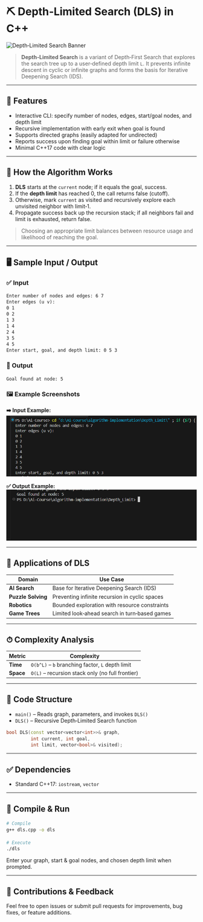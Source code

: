 # ⛏️ Depth‑Limited Search (DLS) in C++

![Depth‑Limited Search Banner](https://upload.wikimedia.org/wikipedia/commons/2/28/Depth-limited_search.svg)

> **Depth‑Limited Search** is a variant of Depth‑First Search that explores the search tree up to a user‑defined depth limit `L`. It prevents infinite descent in cyclic or infinite graphs and forms the basis for Iterative Deepening Search (IDS).

---

## 📌 Features

* Interactive CLI: specify number of nodes, edges, start/goal nodes, and depth limit
* Recursive implementation with early exit when goal is found
* Supports directed graphs (easily adapted for undirected)
* Reports success upon finding goal within limit or failure otherwise
* Minimal C++17 code with clear logic

---

## 🔧 How the Algorithm Works

1. **DLS** starts at the `current` node; if it equals the goal, success.
2. If the **depth limit** has reached 0, the call returns false (cutoff).
3. Otherwise, mark `current` as visited and recursively explore each unvisited neighbor with limit‑1.
4. Propagate success back up the recursion stack; if all neighbors fail and limit is exhausted, return false.

> Choosing an appropriate limit balances between resource usage and likelihood of reaching the goal.

---

## 🖥 Sample Input / Output

### ✅ Input

```
Enter number of nodes and edges: 6 7
Enter edges (u v):
0 1
0 2
1 3
1 4
2 4
3 5
4 5
Enter start, goal, and depth limit: 0 5 3
```

### 🔽 Output

```
Goal found at node: 5
```

### 🖼 Example Screenshots

**➡️ Input Example:**
![Input Screenshot](./Image/depth_limit_input.png)

**✅ Output Example:**
![Output Screenshot](./Image/depth_limit_output.png)

---

## 🚀 Applications of DLS

| Domain             | Use Case                                       |
| ------------------ | ---------------------------------------------- |
| **AI Search**      | Base for Iterative Deepening Search (IDS)      |
| **Puzzle Solving** | Preventing infinite recursion in cyclic spaces |
| **Robotics**       | Bounded exploration with resource constraints  |
| **Game Trees**     | Limited look‑ahead search in turn‑based games  |

---

## ⏱ Complexity Analysis

| Metric    | Complexity                                       |
| --------- | ------------------------------------------------ |
| **Time**  | `O(b^L)` – `b` branching factor, `L` depth limit |
| **Space** | `O(L)` – recursion stack only (no full frontier) |

---

## 📄 Code Structure

* `main()` – Reads graph, parameters, and invokes `DLS()`
* `DLS()` – Recursive Depth‑Limited Search function

```cpp
bool DLS(const vector<vector<int>>& graph,
         int current, int goal,
         int limit, vector<bool>& visited);
```

---

## ✅ Dependencies

* Standard C++17: `iostream`, `vector`

---

## 🧪 Compile & Run

```bash
# Compile
g++ dls.cpp -o dls

# Execute
./dls
```

Enter your graph, start & goal nodes, and chosen depth limit when prompted.

---

## 🙌 Contributions & Feedback

Feel free to open issues or submit pull requests for improvements, bug fixes, or feature additions.